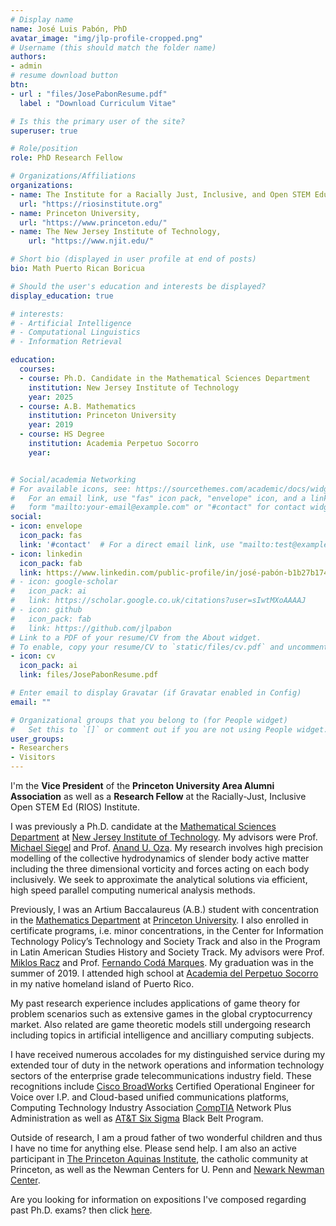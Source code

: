 ```yaml
---
# Display name
name: José Luis Pabón, PhD
avatar_image: "img/jlp-profile-cropped.png"
# Username (this should match the folder name)
authors:
- admin
# resume download button
btn:
- url : "files/JosePabonResume.pdf"
  label : "Download Curriculum Vitae"

# Is this the primary user of the site?
superuser: true

# Role/position
role: PhD Research Fellow

# Organizations/Affiliations
organizations:
- name: The Institute for a Racially Just, Inclusive, and Open STEM Education (RIOS Institute),
  url: "https://riosinstitute.org"
- name: Princeton University,
  url: "https://www.princeton.edu/"
- name: The New Jersey Institute of Technology,
    url: "https://www.njit.edu/"

# Short bio (displayed in user profile at end of posts)
bio: Math Puerto Rican Boricua

# Should the user's education and interests be displayed?
display_education: true

# interests:
# - Artificial Intelligence
# - Computational Linguistics
# - Information Retrieval

education:
  courses:
  - course: Ph.D. Candidate in the Mathematical Sciences Department
    institution: New Jersey Institute of Technology
    year: 2025
  - course: A.B. Mathematics
    institution: Princeton University
    year: 2019
  - course: HS Degree
    institution: Academia Perpetuo Socorro
    year:


# Social/academia Networking
# For available icons, see: https://sourcethemes.com/academic/docs/widgets/#icons
#   For an email link, use "fas" icon pack, "envelope" icon, and a link in the
#   form "mailto:your-email@example.com" or "#contact" for contact widget.
social:
- icon: envelope
  icon_pack: fas
  link: '#contact'  # For a direct email link, use "mailto:test@example.org".
- icon: linkedin
  icon_pack: fab
  link: https://www.linkedin.com/public-profile/in/josé-pabón-b1b27b174
# - icon: google-scholar
#   icon_pack: ai
#   link: https://scholar.google.co.uk/citations?user=sIwtMXoAAAAJ
# - icon: github
#   icon_pack: fab
#   link: https://github.com/jlpabon
# Link to a PDF of your resume/CV from the About widget.
# To enable, copy your resume/CV to `static/files/cv.pdf` and uncomment the lines below.  
- icon: cv
  icon_pack: ai
  link: files/JosePabonResume.pdf

# Enter email to display Gravatar (if Gravatar enabled in Config)
email: ""

# Organizational groups that you belong to (for People widget)
#   Set this to `[]` or comment out if you are not using People widget. Here is my [CV](files/JosePabonResume.pdf).
user_groups:
- Researchers
- Visitors
---
```


<!-- **I am looking for post graduation employment, please feel free to reach out to me about vacancies.** -->


I'm the **Vice President** of the **Princeton University Area Alumni Association** as well as a **Research Fellow** at the Racially-Just, Inclusive Open STEM Ed (RIOS) Institute.

I was previously a Ph.D. candidate at the [Mathematical Sciences Department](https://math.njit.edu/) at [New Jersey Institute of Technology](https://www.njit.edu/). My advisors were Prof. [Michael Siegel](https://web.njit.edu/~misieg/) and Prof. [Anand U. Oza](https://web.njit.edu/~oza/).  My research involves high precision modelling of the collective hydrodynamics of slender body active matter including the three dimensional vorticity and forces acting on each body inclusively. We seek to approximate the analytical solutions via efficient, high speed parallel computing numerical analysis methods.


Previously, I was an Artium Baccalaureus (A.B.) student with concentration in the [Mathematics Department](http://math.princeton.edu/) at [Princeton University](https://www.princeton.edu/). I also enrolled in certificate programs, i.e. minor concentrations, in the Center for Information Technology Policy’s Technology and Society Track and also in the Program in Latin American Studies History and Society Track. My advisors were Prof. [Miklos Racz](http://mracz.princeton.edu/) and Prof. [Fernando Codá Marques](https://www.math.princeton.edu/people/fernando-coda-marques). My graduation was in the summer of 2019. I attended high school at [Academia del Perpetuo Socorro](http://www.aps-pr.org/) in my native homeland island of Puerto Rico.

My past research experience includes applications of game theory for problem scenarios such as extensive games in the global cryptocurrency market. Also related are game theoretic models still undergoing research including topics in artificial intelligence and ancilliary computing subjects.

I have received numerous accolades for my distinguished service during my extended tour of duty in the network operations and information technology sectors of the enterprise grade telecommunications industry field. These recognitions include [Cisco BroadWorks](https://www.cisco.com/c/en/us/products/unified-communications/broadworks/index.html) Certified Operational Engineer for Voice over I.P. and Cloud-based unified communications platforms, Computing Technology Industry Association [CompTIA](https://www.comptia.org/home) Network Plus Administration as well as [AT&T Six Sigma](https://www.6sigma.us/customer/att/) Black Belt Program.

Outside of research, I am a proud father of two wonderful children and thus I have no time for anything else. Please send help. I am also an active participant in [The Princeton Aquinas Institute](http://princetoncatholic.org/), the catholic community at Princeton, as well as the Newman Centers for U. Penn and [Newark Newman Center](http://www.newmanclubnwk.com/).



Are you looking for information on expositions I've composed regarding past Ph.D. exams? then click [here](post/math).
